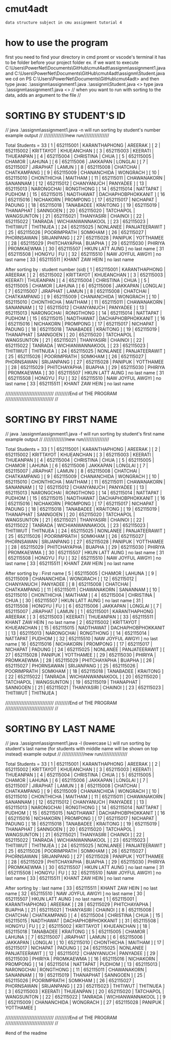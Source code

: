 # cmut4adt
    data structure subject in cmu assignment tutorial 4
# how to use the program 
first you need to find your directory in cmd promt or vscode's terminal
it has to be folder before your project folder
ex. if we want to execute   C:\Users\PowerNet\Documents\GitHub\cmut4adt\assignm\assignment1.java
                        and C:\Users\PowerNet\Documents\GitHub\cmut4adt\assignm\Student.java
we cd on PS C:\Users\PowerNet\Documents\GitHub\cmut4adt>
and then type javac .\assignm\assignment1.java .\assignm\Student.java   <<to complie the file before running>>
type java .\assignm\assignment1.java                                    <<to run>>
// when you want to run with sorting to the data, adds an argument to the file
//
# SORTING BY STUDENT'S ID
// java .\assignm\assignment1.java -n
    will run sorting by student's number
    example output
//
//////////////new run////////////////

Total Students = 33
[   1   | 652115001 |   KARANTHAPHONG |              AREERAK ]
[   2   | 652115002 |       KRITTAYOT |           KHUEANCHAN ]
[   3   | 652115003 |         KEERATI |            THUEANPAN ]
[   4   | 652115004 |       CHRISTINA |                 CHUA ]
[   5   | 652115005 |          CHAMOR |               LAHUNA ]
[   6   | 652115006 |        JAKKAPAN |              LONGLAI ]
[   7   | 652115007 |        JIRAPHAT |                LAMUN ]
[   8   | 652115008 |        CHATCHAI |          CHATKAMPANG ]
[   9   | 652115009 |     CHANANCHIDA |             WONGRACH ]
[  10   | 652115010 |      CHONTHICHA |              MAITHAM ]
[  11   | 652115011 |     CHAWANAKORN |             SANANNAM ]
[  12   | 652115012 |      CHANYANUCH |             PANYADEE ] 
[  13   | 652115013 |      NARONGCHAI |            RONGTHONG ]
[  14   | 652115014 |        NATTAPAT |               PUDHOM ]
[  15   | 652115015 |       NADTHAWAT |   DACHAPHOBPHOKKANIT ]
[  16   | 652115016 |       NICHAKORN |             PROMPONG ]
[  17   | 652115017 |        NICHAPAT |               PADUNG ]
[  18   | 652115018 |       TANABADEE |             KRAITONG ]
[  19   | 652115019 |       THANAPHAT |             SANNGOEN ]
[  20   | 652115020 |       TATCHAPOL |           WANGSUNTON ]
[  21   | 652115021 |      THANYASIRI |              CHAINOI ]
[  22   | 652115022 |         TANRADA |     WICHIANWANNAKOOL ]
[  23   | 652115023 |        THITIWUT |             THITNUEA ]
[  24   | 652115025 |        NONLANEE |        PANJATEERAWIT ]
[  25   | 652115026 |     POORIMPRATH |              SOMKHAM ]
[  26   | 652115027 |      PHORNSAWAN |           SRIJANPANG ]
[  27   | 652115028 |         PANIPUK |            YOTTHAMEE ]
[  28   | 652115029 |    PHITCHAYAPHA |               BUAPHA ]
[  29   | 652115030 |         PHIRIYA |           PROMKAEWMA ]
[  30   | 652115507 |                         HKUN LATT AUNG ] no last name
[  31   | 652115508 |          HONGYU |                   FU ]
[  32   | 652115510 |                       NAW JOYFUL AWGYI ] no last name
[  33   | 652115511 |                         KHANT ZAW HEIN ] no last name

After sorting by : student number (sid)
[   1   | 652115001 |   KARANTHAPHONG |              AREERAK ]
[   2   | 652115002 |       KRITTAYOT |           KHUEANCHAN ]
[   3   | 652115003 |         KEERATI |            THUEANPAN ]
[   4   | 652115004 |       CHRISTINA |                 CHUA ]
[   5   | 652115005 |          CHAMOR |               LAHUNA ]
[   6   | 652115006 |        JAKKAPAN |              LONGLAI ]
[   7   | 652115007 |        JIRAPHAT |                LAMUN ]
[   8   | 652115008 |        CHATCHAI |          CHATKAMPANG ]
[   9   | 652115009 |     CHANANCHIDA |             WONGRACH ]
[  10   | 652115010 |      CHONTHICHA |              MAITHAM ]
[  11   | 652115011 |     CHAWANAKORN |             SANANNAM ]
[  12   | 652115012 |      CHANYANUCH |             PANYADEE ]
[  13   | 652115013 |      NARONGCHAI |            RONGTHONG ]
[  14   | 652115014 |        NATTAPAT |               PUDHOM ]
[  15   | 652115015 |       NADTHAWAT |   DACHAPHOBPHOKKANIT ]
[  16   | 652115016 |       NICHAKORN |             PROMPONG ]
[  17   | 652115017 |        NICHAPAT |               PADUNG ]
[  18   | 652115018 |       TANABADEE |             KRAITONG ]
[  19   | 652115019 |       THANAPHAT |             SANNGOEN ]
[  20   | 652115020 |       TATCHAPOL |           WANGSUNTON ]
[  21   | 652115021 |      THANYASIRI |              CHAINOI ]
[  22   | 652115022 |         TANRADA |     WICHIANWANNAKOOL ]
[  23   | 652115023 |        THITIWUT |             THITNUEA ]
[  24   | 652115025 |        NONLANEE |        PANJATEERAWIT ]
[  25   | 652115026 |     POORIMPRATH |              SOMKHAM ]
[  26   | 652115027 |      PHORNSAWAN |           SRIJANPANG ]
[  27   | 652115028 |         PANIPUK |            YOTTHAMEE ] 
[  28   | 652115029 |    PHITCHAYAPHA |               BUAPHA ]
[  29   | 652115030 |         PHIRIYA |           PROMKAEWMA ]
[  30   | 652115507 |                         HKUN LATT AUNG ] no last name
[  31   | 652115508 |          HONGYU |                   FU ]
[  32   | 652115510 |                       NAW JOYFUL AWGYI ] no last name
[  33   | 652115511 |                         KHANT ZAW HEIN ] no last name

//////////////////////////////
/////////End of THE PROGRAM
//////////////////////////////
//
# SORTING BY FIRST NAME
// java .\assignm\assignment1.java -f
    will run sorting by student's first name
    example output
//
//////////////new run////////////////

Total Students = 33
[   1   | 652115001 |   KARANTHAPHONG |              AREERAK ] 
[   2   | 652115002 |       KRITTAYOT |           KHUEANCHAN ]
[   3   | 652115003 |         KEERATI |            THUEANPAN ]
[   4   | 652115004 |       CHRISTINA |                 CHUA ]
[   5   | 652115005 |          CHAMOR |               LAHUNA ]
[   6   | 652115006 |        JAKKAPAN |              LONGLAI ]
[   7   | 652115007 |        JIRAPHAT |                LAMUN ]
[   8   | 652115008 |        CHATCHAI |          CHATKAMPANG ]
[   9   | 652115009 |     CHANANCHIDA |             WONGRACH ]
[  10   | 652115010 |      CHONTHICHA |              MAITHAM ]
[  11   | 652115011 |     CHAWANAKORN |             SANANNAM ]
[  12   | 652115012 |      CHANYANUCH |             PANYADEE ]
[  13   | 652115013 |      NARONGCHAI |            RONGTHONG ]
[  14   | 652115014 |        NATTAPAT |               PUDHOM ]
[  15   | 652115015 |       NADTHAWAT |   DACHAPHOBPHOKKANIT ]
[  16   | 652115016 |       NICHAKORN |             PROMPONG ]
[  17   | 652115017 |        NICHAPAT |               PADUNG ]
[  18   | 652115018 |       TANABADEE |             KRAITONG ]
[  19   | 652115019 |       THANAPHAT |             SANNGOEN ]
[  20   | 652115020 |       TATCHAPOL |           WANGSUNTON ]
[  21   | 652115021 |      THANYASIRI |              CHAINOI ]
[  22   | 652115022 |         TANRADA |     WICHIANWANNAKOOL ]
[  23   | 652115023 |        THITIWUT |             THITNUEA ]
[  24   | 652115025 |        NONLANEE |        PANJATEERAWIT ]
[  25   | 652115026 |     POORIMPRATH |              SOMKHAM ]
[  26   | 652115027 |      PHORNSAWAN |           SRIJANPANG ]
[  27   | 652115028 |         PANIPUK |            YOTTHAMEE ]
[  28   | 652115029 |    PHITCHAYAPHA |               BUAPHA ]
[  29   | 652115030 |         PHIRIYA |           PROMKAEWMA ]
[  30   | 652115507 |                         HKUN LATT AUNG ] no last name
[  31   | 652115508 |          HONGYU |                   FU ]
[  32   | 652115510 |                       NAW JOYFUL AWGYI ] no last name
[  33   | 652115511 |                         KHANT ZAW HEIN ] no last name

After sorting by : First name
[   5   | 652115005 |          CHAMOR |               LAHUNA ]
[   9   | 652115009 |     CHANANCHIDA |             WONGRACH ]
[  12   | 652115012 |      CHANYANUCH |             PANYADEE ]
[   8   | 652115008 |        CHATCHAI |          CHATKAMPANG ]
[  11   | 652115011 |     CHAWANAKORN |             SANANNAM ]
[  10   | 652115010 |      CHONTHICHA |              MAITHAM ]
[   4   | 652115004 |       CHRISTINA |                 CHUA ]
[  30   | 652115507 |                         HKUN LATT AUNG ] no last name
[  31   | 652115508 |          HONGYU |                   FU ]
[   6   | 652115006 |        JAKKAPAN |              LONGLAI ]
[   7   | 652115007 |        JIRAPHAT |                LAMUN ]
[   1   | 652115001 |   KARANTHAPHONG |              AREERAK ] 
[   3   | 652115003 |         KEERATI |            THUEANPAN ]
[  33   | 652115511 |                         KHANT ZAW HEIN ] no last name
[   2   | 652115002 |       KRITTAYOT |           KHUEANCHAN ]
[  15   | 652115015 |       NADTHAWAT |   DACHAPHOBPHOKKANIT ]
[  13   | 652115013 |      NARONGCHAI |            RONGTHONG ]
[  14   | 652115014 |        NATTAPAT |               PUDHOM ]
[  32   | 652115510 |                       NAW JOYFUL AWGYI ] no last name
[  16   | 652115016 |       NICHAKORN |             PROMPONG ]
[  17   | 652115017 |        NICHAPAT |               PADUNG ]
[  24   | 652115025 |        NONLANEE |        PANJATEERAWIT ]
[  27   | 652115028 |         PANIPUK |            YOTTHAMEE ]
[  29   | 652115030 |         PHIRIYA |           PROMKAEWMA ]
[  28   | 652115029 |    PHITCHAYAPHA |               BUAPHA ]
[  26   | 652115027 |      PHORNSAWAN |           SRIJANPANG ]
[  25   | 652115026 |     POORIMPRATH |              SOMKHAM ]
[  18   | 652115018 |       TANABADEE |             KRAITONG ]
[  22   | 652115022 |         TANRADA |     WICHIANWANNAKOOL ]
[  20   | 652115020 |       TATCHAPOL |           WANGSUNTON ]
[  19   | 652115019 |       THANAPHAT |             SANNGOEN ]
[  21   | 652115021 |      THANYASIRI |              CHAINOI ]
[  23   | 652115023 |        THITIWUT |             THITNUEA ]

//////////////////////////////
/////////End of THE PROGRAM
//////////////////////////////
//
# SORTING BY LAST NAME
// java .\assignm\assignment1.java -l (lowercase L)
    will run sorting by student's last name (for students with middle name will be shown on top instead)
    example output
//
//////////////new run////////////////

Total Students = 33
[   1   | 652115001 |   KARANTHAPHONG |              AREERAK ]
[   2   | 652115002 |       KRITTAYOT |           KHUEANCHAN ]
[   3   | 652115003 |         KEERATI |            THUEANPAN ]
[   4   | 652115004 |       CHRISTINA |                 CHUA ]
[   5   | 652115005 |          CHAMOR |               LAHUNA ]
[   6   | 652115006 |        JAKKAPAN |              LONGLAI ]
[   7   | 652115007 |        JIRAPHAT |                LAMUN ]
[   8   | 652115008 |        CHATCHAI |          CHATKAMPANG ]
[   9   | 652115009 |     CHANANCHIDA |             WONGRACH ]
[  10   | 652115010 |      CHONTHICHA |              MAITHAM ]
[  11   | 652115011 |     CHAWANAKORN |             SANANNAM ]
[  12   | 652115012 |      CHANYANUCH |             PANYADEE ]
[  13   | 652115013 |      NARONGCHAI |            RONGTHONG ]
[  14   | 652115014 |        NATTAPAT |               PUDHOM ]
[  15   | 652115015 |       NADTHAWAT |   DACHAPHOBPHOKKANIT ]
[  16   | 652115016 |       NICHAKORN |             PROMPONG ]
[  17   | 652115017 |        NICHAPAT |               PADUNG ]
[  18   | 652115018 |       TANABADEE |             KRAITONG ]
[  19   | 652115019 |       THANAPHAT |             SANNGOEN ]
[  20   | 652115020 |       TATCHAPOL |           WANGSUNTON ]
[  21   | 652115021 |      THANYASIRI |              CHAINOI ]
[  22   | 652115022 |         TANRADA |     WICHIANWANNAKOOL ]
[  23   | 652115023 |        THITIWUT |             THITNUEA ]
[  24   | 652115025 |        NONLANEE |        PANJATEERAWIT ]
[  25   | 652115026 |     POORIMPRATH |              SOMKHAM ]
[  26   | 652115027 |      PHORNSAWAN |           SRIJANPANG ]
[  27   | 652115028 |         PANIPUK |            YOTTHAMEE ]
[  28   | 652115029 |    PHITCHAYAPHA |               BUAPHA ]
[  29   | 652115030 |         PHIRIYA |           PROMKAEWMA ]
[  30   | 652115507 |                         HKUN LATT AUNG ] no last name
[  31   | 652115508 |          HONGYU |                   FU ]
[  32   | 652115510 |                       NAW JOYFUL AWGYI ] no last name
[  33   | 652115511 |                         KHANT ZAW HEIN ] no last name

After sorting by : last name
[  33   | 652115511 |                         KHANT ZAW HEIN ] no last name
[  32   | 652115510 |                       NAW JOYFUL AWGYI ] no last name
[  30   | 652115507 |                         HKUN LATT AUNG ] no last name
[   1   | 652115001 |   KARANTHAPHONG |              AREERAK ]
[  28   | 652115029 |    PHITCHAYAPHA |               BUAPHA ]
[  21   | 652115021 |      THANYASIRI |              CHAINOI ]
[   8   | 652115008 |        CHATCHAI |          CHATKAMPANG ]
[   4   | 652115004 |       CHRISTINA |                 CHUA ]
[  15   | 652115015 |       NADTHAWAT |   DACHAPHOBPHOKKANIT ]
[  31   | 652115508 |          HONGYU |                   FU ]
[   2   | 652115002 |       KRITTAYOT |           KHUEANCHAN ]
[  18   | 652115018 |       TANABADEE |             KRAITONG ]
[   5   | 652115005 |          CHAMOR |               LAHUNA ]
[   7   | 652115007 |        JIRAPHAT |                LAMUN ]
[   6   | 652115006 |        JAKKAPAN |              LONGLAI ]
[  10   | 652115010 |      CHONTHICHA |              MAITHAM ]
[  17   | 652115017 |        NICHAPAT |               PADUNG ]
[  24   | 652115025 |        NONLANEE |        PANJATEERAWIT ]
[  12   | 652115012 |      CHANYANUCH |             PANYADEE ]
[  29   | 652115030 |         PHIRIYA |           PROMKAEWMA ]
[  16   | 652115016 |       NICHAKORN |             PROMPONG ]
[  14   | 652115014 |        NATTAPAT |               PUDHOM ]
[  13   | 652115013 |      NARONGCHAI |            RONGTHONG ]
[  11   | 652115011 |     CHAWANAKORN |             SANANNAM ]
[  19   | 652115019 |       THANAPHAT |             SANNGOEN ]
[  25   | 652115026 |     POORIMPRATH |              SOMKHAM ]
[  26   | 652115027 |      PHORNSAWAN |           SRIJANPANG ]
[  23   | 652115023 |        THITIWUT |             THITNUEA ]
[   3   | 652115003 |         KEERATI |            THUEANPAN ]
[  20   | 652115020 |       TATCHAPOL |           WANGSUNTON ]
[  22   | 652115022 |         TANRADA |     WICHIANWANNAKOOL ]
[   9   | 652115009 |     CHANANCHIDA |             WONGRACH ]
[  27   | 652115028 |         PANIPUK |            YOTTHAMEE ]

//////////////////////////////
/////////End of THE PROGRAM
//////////////////////////////
//

#end of the readme
